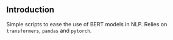 Introduction
------------
Simple scripts to ease the use of BERT models in NLP. Relies on `transformers`, `pandas` and `pytorch`.